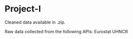 # Project-I

Cleaned data available in .zip.

Raw data collected from the following APIs:
Eurostat
UHNCR
